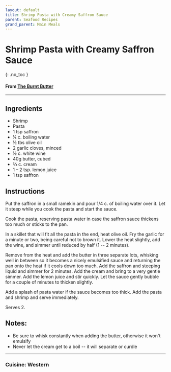 ```yaml
---
layout: default
title: Shrimp Pasta with Creamy Saffron Sauce
parent: Seafood Recipes
grand_parent: Main Meals
---
```


# Shrimp Pasta with Creamy Saffron Sauce
{: .no_toc }

#### From <a href="https://www.theburntbuttertable.com/easy-creamy-saffron-pasta-sauce/#recipe" target="_blank">The Burnt Butter<a>

---

## Ingredients
<ul>
	<li>Shrimp</li>
	<li>Pasta</li>
	<li>1 tsp saffron</li>
	<li>¼ c. boiling water</li>
	<li>½ tbs olive oil</li>
	<li>2 garlic cloves, minced</li>
	<li>½ c. white wine</li>
	<li>40g butter, cubed</li>
	<li>⅔ c. cream</li>
	<li>1 – 2 tsp. lemon juice</li>
	<li>1 tsp saffron</li>
</ul>

## Instructions
Put the saffron in a small ramekin and pour 1/4 c. of boiling water over it. Let it steep while you cook the pasta and start the sauce.

Cook the pasta, reserving pasta water in case the saffron sauce thickens too much or sticks to the pan.

In a skillet that will fit all the pasta in the end, heat olive oil. Fry the garlic for a minute or two, being careful not to brown it. Lower the heat slightly, add the wine, and simmer until reduced by half (1 -- 2 minutes).

Remove from the heat and add the butter in three separate lots, whisking well in between so it becomes a nicely emulsified sauce and returning the pan onto the heat if it cools down too much. Add the saffron and steeping liquid and simmer for 2 minutes. Add the cream and bring to a very gentle simmer. Add the lemon juice and stir quickly. Let the sauce gently bubble for a couple of minutes to thicken slightly.

Add a splash of pasta water if the sauce becomes too thick. Add the pasta and shrimp and serve immediately.

Serves 2.

## Notes:
<ul>
	<li>Be sure to whisk constantly when adding the butter, otherwise it won't emulsify</li>
	<li>Never let the cream get to a boil -- it will separate or curdle</li>
</ul>

--- 

### Cuisine: Western